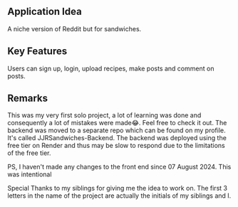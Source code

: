 ## Application Idea
A niche version of Reddit but for sandwiches. 

## Key Features
Users can sign up, login, upload recipes, make posts and comment on posts.

## Remarks
This was my very first solo project, a lot of learning was done and consequently a lot of mistakes were made😂.
Feel free to check it out. The backend was moved to a separate repo which can be found on my profile. It's called JJRSandwiches-Backend.
The backend was deployed using the free tier on Render and thus may be slow to respond due to the limitations of the free tier.

PS, I haven't made any changes to the front end since 07 August 2024. This was intentional

Special Thanks to my siblings for giving me the idea to work on. The first 3 letters in the name of the project are actually the initials of my siblings and I.
